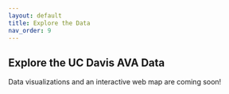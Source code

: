 ```yaml
---
layout: default
title: Explore the Data
nav_order: 9
---
```

## Explore the UC Davis AVA Data

Data visualizations and an interactive web map are coming soon!



<html>
<head>
<!--
<title>UC Davis Campus Cats Map</title>
-->
<!--Load the Leaflet CSS file-->
<link rel="stylesheet" href="{{ '/assets/vendor/leaflet/leaflet.css' | relative_url }}">
<!--Load the Leaflet JavaScript file-->
<script src="{{ '/assets/vendor/leaflet/leaflet.js' | relative_url }}"></script>
<script src="{{ '/assets/vendor/leaflet.markercluster/dist/leaflet.markercluster.js' | relative_url }}"></script>
<script src="{{ '/assets/vendor/leaflet.edgebuffer/src/leaflet.edgebuffer.js' | relative_url }}"></script>
<script src="{{ '/assets/js/campus_cats.js' | relative_url }}"></script>
<script src="{{ '/assets/plugins/hash/hash.js' | relative_url }}"></script>
</head>
<body>

<!--
<h1>UC Davis Campus Cats Map</h1>
<p>This webmap shows the locations of UC Davis campus community cats.</p>
-->
<div class="map" id="mapid" style="width: 600px; height: 400px;"></div>
<script src="{{ '/assets/js/campus_cats.js' | relative_url }}"></script>
<script>
//add an empty map called "catmap" to the page in the mapid div
var catmap = L.map('mapid', {
center: [38.538592, -121.75],
zoom: 15
});
//add the base map = Stamen Toner tile layer
var Stamen_Toner = L.tileLayer('https://stamen-tiles-{s}.a.ssl.fastly.net/toner/{z}/{x}/{y}.{ext}', {
attribution: 'Map tiles by <a href="http://stamen.com">Stamen Design</a>, <a href="http://creativecommons.org/licenses/by/3.0">CC BY 3.0</a> &mdash; Map data &copy; <a href="http://www.openstreetmap.org/copyright">OpenStreetMap</a>',
subdomains: 'abcd',
minZoom: 0,
maxZoom: 20,
ext: 'png'
});
catmap.addLayer(Stamen_Toner);
//add a marker for the Quad with a tooltip
//Quad: 38.541162, -121.749371
var marker = new L.marker([38.541112, -121.749350], {
opacity: 1.0   //teardrop marker opacity may be set to zero
});             
marker.bindTooltip("<b>Quad</b>", { });
marker.addTo(catmap);
//add cat points from the GeoJSON (campus_cats.js) file
var catpoints = L.geoJSON(campus_cats, {  
pointToLayer: function(feature, latlng){  
return L.circleMarker(latlng, {color: 'orange', radius: 8});
},
onEachFeature: function(feature, layer){
layer.bindPopup(
"<img src='"+feature.properties.gx_media_links+"' width='259'><br><b>Name: </b>" + feature.properties.Name + "<br><b>Description: </b>"+ feature.properties.details);
}
}).addTo(catmap);
</script>
</body>
</html>